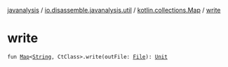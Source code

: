 [javanalysis](../../index.md) / [io.disassemble.javanalysis.util](../index.md) / [kotlin.collections.Map](index.md) / [write](./write.md)

# write

`fun `[`Map`](https://kotlinlang.org/api/latest/jvm/stdlib/kotlin.collections/-map/index.html)`<`[`String`](https://kotlinlang.org/api/latest/jvm/stdlib/kotlin/-string/index.html)`, CtClass>.write(outFile: `[`File`](https://docs.oracle.com/javase/6/docs/api/java/io/File.html)`): `[`Unit`](https://kotlinlang.org/api/latest/jvm/stdlib/kotlin/-unit/index.html)